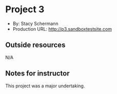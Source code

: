 # Project 3
+ By: Stacy Schermann
+ Production URL: <http://p3.sandboxtestsite.com>

## Outside resources
N/A


## Notes for instructor
This project was a major undertaking.
